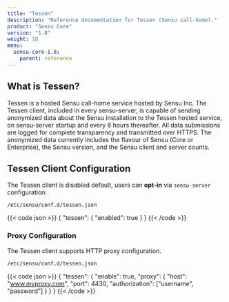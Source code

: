 ```yaml
---
title: "Tessen"
description: "Reference documentation for Tessen (Sensu call-home)."
product: "Sensu Core"
version: "1.8"
weight: 18
menu:
  sensu-core-1.8:
    parent: reference
---
```


## What is Tessen?

Tessen is a hosted Sensu call-home service hosted by Sensu Inc. The Tessen client, included in every sensu-server, is capable of sending anonymized data about the Sensu installation to the Tessen hosted service, on sensu-server startup and every 6 hours thereafter. All data submissions are logged for complete transparency and transmitted over HTTPS. The anonymized data currently includes the flavour of Sensu (Core or Enterprise), the Sensu version, and the Sensu client and server counts.

## Tessen Client Configuration

The Tessen client is disabled default, users can **opt-in** via `sensu-server` configuration:

`/etc/sensu/conf.d/tessen.json`

{{< code json >}}
{
  "tessen": {
    "enabled": true
  }
}
{{< /code >}}

### Proxy Configuration

The Tessen client supports HTTP proxy configuration.

`/etc/sensu/conf.d/tessen.json`

{{< code json >}}
{
  "tessen": {
    "enable": true,
    "proxy": {
      "host": "www.myproxy.com",
      "port": 4430,
      "authorization": ["username", "password"]
    }
  }
}
{{< /code >}}
